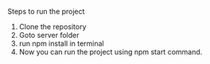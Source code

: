 Steps to run the project
1. Clone the repository
2. Goto server folder
3. run npm install in terminal
4. Now you can run the project using npm start command.
